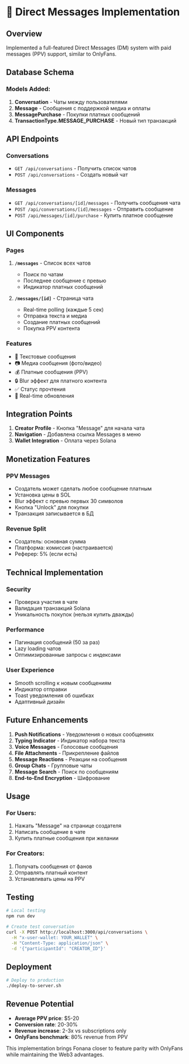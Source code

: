 # 💬 Direct Messages Implementation

## Overview
Implemented a full-featured Direct Messages (DM) system with paid messages (PPV) support, similar to OnlyFans.

## Database Schema

### Models Added:
1. **Conversation** - Чаты между пользователями
2. **Message** - Сообщения с поддержкой медиа и оплаты
3. **MessagePurchase** - Покупки платных сообщений
4. **TransactionType.MESSAGE_PURCHASE** - Новый тип транзакций

## API Endpoints

### Conversations
- `GET /api/conversations` - Получить список чатов
- `POST /api/conversations` - Создать новый чат

### Messages
- `GET /api/conversations/[id]/messages` - Получить сообщения чата
- `POST /api/conversations/[id]/messages` - Отправить сообщение
- `POST /api/messages/[id]/purchase` - Купить платное сообщение

## UI Components

### Pages
1. **`/messages`** - Список всех чатов
   - Поиск по чатам
   - Последнее сообщение с превью
   - Индикатор платных сообщений

2. **`/messages/[id]`** - Страница чата
   - Real-time polling (каждые 5 сек)
   - Отправка текста и медиа
   - Создание платных сообщений
   - Покупка PPV контента

### Features
- 💬 Текстовые сообщения
- 📷 Медиа сообщения (фото/видео)
- 💰 Платные сообщения (PPV)
- 🔒 Blur эффект для платного контента
- ✅ Статус прочтения
- 🔄 Real-time обновления

## Integration Points

1. **Creator Profile** - Кнопка "Message" для начала чата
2. **Navigation** - Добавлена ссылка Messages в меню
3. **Wallet Integration** - Оплата через Solana

## Monetization Features

### PPV Messages
- Создатель может сделать любое сообщение платным
- Установка цены в SOL
- Blur эффект с превью первых 30 символов
- Кнопка "Unlock" для покупки
- Транзакция записывается в БД

### Revenue Split
- Создатель: основная сумма
- Платформа: комиссия (настраивается)
- Реферер: 5% (если есть)

## Technical Implementation

### Security
- Проверка участия в чате
- Валидация транзакций Solana
- Уникальность покупок (нельзя купить дважды)

### Performance
- Пагинация сообщений (50 за раз)
- Lazy loading чатов
- Оптимизированные запросы с индексами

### User Experience
- Smooth scrolling к новым сообщениям
- Индикатор отправки
- Toast уведомления об ошибках
- Адаптивный дизайн

## Future Enhancements

1. **Push Notifications** - Уведомления о новых сообщениях
2. **Typing Indicator** - Индикатор набора текста
3. **Voice Messages** - Голосовые сообщения
4. **File Attachments** - Прикрепление файлов
5. **Message Reactions** - Реакции на сообщения
6. **Group Chats** - Групповые чаты
7. **Message Search** - Поиск по сообщениям
8. **End-to-End Encryption** - Шифрование

## Usage

### For Users:
1. Нажать "Message" на странице создателя
2. Написать сообщение в чате
3. Купить платные сообщения при желании

### For Creators:
1. Получать сообщения от фанов
2. Отправлять платный контент
3. Устанавливать цены на PPV

## Testing

```bash
# Local testing
npm run dev

# Create test conversation
curl -X POST http://localhost:3000/api/conversations \
  -H "x-user-wallet: YOUR_WALLET" \
  -H "Content-Type: application/json" \
  -d '{"participantId": "CREATOR_ID"}'
```

## Deployment

```bash
# Deploy to production
./deploy-to-server.sh
```

## Revenue Potential

- **Average PPV price**: $5-20
- **Conversion rate**: 20-30% 
- **Revenue increase**: 2-3x vs subscriptions only
- **OnlyFans benchmark**: 80% revenue from PPV

This implementation brings Fonana closer to feature parity with OnlyFans while maintaining the Web3 advantages. 
